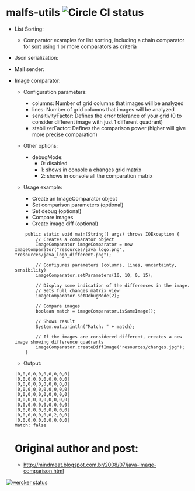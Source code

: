 # malfs-utils ![Circle CI status](https://circleci.com/gh/brunokenshin/utils.png?style=shield&circle-token=e3a4751df12ade32953a35f9b5d5ad9852cd5b45)

* List Sorting:
    + Comparator examples for list sorting, including a chain comparator for sort using 1 or more comparators as criteria

* Json serialization:

* Mail sender:

* Image comparator:
    + Configuration parameters:
        * columns:              Number of grid columns that images will be analyzed
        * lines:                Number of grid columns that images will be analyzed
        * sensitivityFactor:    Defines the error tolerance of your grid (0 to consider different image with just 1 different quadrant)
        * stabilizerFactor:     Defines the comparison power (higher will give more precise comparation)

    + Other options:
        + debugMode:
            - 0: disabled
            - 1: shows in console a changes grid matrix
            - 2: shows in console all the comparation matrix

    + Usage example:
        + Create an ImageComparator object
        + Set comparison parameters (optional)
        + Set debug (optional)
        + Compare images
        + Create image diff (optional)

    ```
        public static void main(String[] args) throws IOException {
            // Creates a comparator object
            ImageComparator imageComparator = new ImageComparator("resources/java_logo.png", "resources/java_logo_different.png");

            // Configures parameters (columns, lines, uncertainty, sensibility)
            imageComparator.setParameters(10, 10, 0, 15);

            // Display some indication of the differences in the image.
            // Sets full changes matrix view
            imageComparator.setDebugMode(2);

            // Compare images
            boolean match = imageComparator.isSameImage();

            // Shows result
            System.out.println("Match: " + match);

            // If the images are considered different, creates a new image showing difference quadrants
            imageComparator.createDiffImage("resources/changes.jpg");
        }

    ```

    + Output:
    ```
    |0,0,0,0,0,0,0,0,0,0|
    |0,0,0,0,0,0,0,0,0,0|
    |0,0,0,0,0,0,0,0,0,0|
    |0,0,0,0,0,0,0,0,0,0|
    |0,0,0,0,0,0,0,0,0,0|
    |0,0,0,0,0,0,0,0,0,0|
    |0,0,0,0,0,0,0,0,0,0|
    |0,0,0,0,0,0,0,0,0,0|
    |0,0,0,0,0,0,0,2,0,0|
    |0,0,0,0,0,0,0,0,0,0|
    Match: false
    ```


    # Original author and post:
     + http://mindmeat.blogspot.com.br/2008/07/java-image-comparison.html

[![wercker status](https://app.wercker.com/status/1d5c46e71eb57d7591ba97df1ed5e3a3/m "wercker status")](https://app.wercker.com/project/bykey/1d5c46e71eb57d7591ba97df1ed5e3a3)
